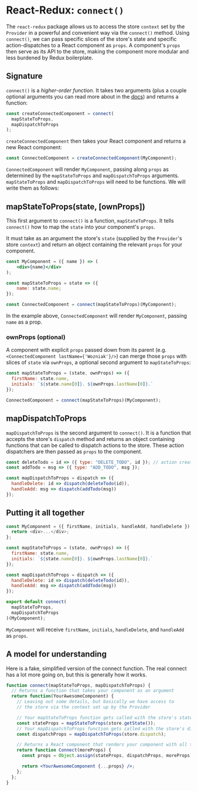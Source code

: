 # React-Redux: `connect()`

The `react-redux` package allows us to access the store `context` set by the
`Provider` in a powerful and convenient way via the `connect()` method. Using
`connect()`, we can pass specific slices of the store's state and specific
action-dispatches to a React component as `props`. A component's `props` then
serve as its API to the store, making the component more modular and less
burdened by Redux boilerplate.

## Signature

`connect()` is a _higher-order function_. It takes two arguments (plus a couple
optional arguments you can read more about in the [docs][docs]) and returns a
function:

```js
const createConnectedComponent = connect(
  mapStateToProps,
  mapDispatchToProps
);
```

`createConnectedComponent` then takes your React component and returns a new
React component:

```js
const ConnectedComponent = createConnectedComponent(MyComponent);
```

`ConnectedComponent` will render `MyComponent`, passing along `props` as
determined by the `mapStateToProps` and `mapDispatchToProps` arguments.
`mapStateToProps` and `mapDispatchToProps` will need to be functions. We will
write them as follows:

## mapStateToProps(state, [ownProps])

This first argument to `connect()` is a function, `mapStateToProps`. It tells
`connect()` how to map the `state` into your component's `props`.

It must take as an argument the store's `state` (supplied by the `Provider`'s
store `context`) and return an object containing the relevant `props` for your
component.

```jsx
const MyComponent = ({ name }) => (
	<div>{name}</div>
);

const mapStateToProps = state => ({
	name: state.name;
});

const ConnectedComponent = connect(mapStateToProps)(MyComponent);
```

In the example above, `ConnectedComponent` will render `MyComponent`, passing
`name` as a prop.

### ownProps (optional)

A component with explicit `props` passed down from its parent (e.g.
`<ConnectedComponent lastName={'Wozniak'}/>`) can merge those `props` with
slices of `state` via `ownProps`, a optional second argument to
`mapStateToProps`:

```js
const mapStateToProps = (state, ownProps) => ({
  firstName: state.name,
  initials: `${state.name[0]}. ${ownProps.lastName[0]}.`
});

ConnectedComponent = connect(mapStateToProps)(MyComponent);
```

## mapDispatchToProps

`mapDispatchToProps` is the second argument to `connect()`. It is a function
that accepts the store's `dispatch` method and returns an object containing
functions that can be called to dispatch actions to the store. These action
dispatchers are then passed as `props` to the component.

```js
const deleteTodo = id => ({ type: "DELETE_TODO", id }); // action creators
const addTodo = msg => ({ type: "ADD_TODO", msg });

const mapDispatchToProps = dispatch => ({
  handleDelete: id => dispatch(deleteTodo(id)),
  handleAdd: msg => dispatch(addTodo(msg))
});
```

## Putting it all together

```js
const MyComponent = ({ firstName, initials, handleAdd, handleDelete }) => {
  return <div>...</div>;
};

const mapStateToProps = (state, ownProps) => ({
  firstName: state.name,
  initials: `${state.name[0]}. ${ownProps.lastName[0]}.`
});

const mapDispatchToProps = dispatch => ({
  handleDelete: id => dispatch(deleteTodo(id)),
  handleAdd: msg => dispatch(addTodo(msg))
});

export default connect(
  mapStateToProps,
  mapDispatchToProps
)(MyComponent);
```

`MyComponent` will receive `firstName`, `initials`, `handleDelete`, and
`handleAdd` as `props`.

## A model for understanding

Here is a fake, simplified version of the connect function. The real connect has
a lot more going on, but this is generally how it works.

```jsx
function connect(mapStateToProps, mapDispatchToProps) {
  // Returns a function that takes your component as an argument
  return function(YourAwesomeComponent) {
    // Leaving out some details, but basically we have access to
    // the store via the context set up by the Provider

    // Your mapStateToProps function gets called with the store's state
    const stateProps = mapStateToProps(store.getState());
    // Your mapDispatchToProps function gets called with the store's dispatch function
    const dispatchProps = mapDispatchToProps(store.dispatch);

    // Returns a React component that renders your component with all the props
    return function Connect(moreProps) {
      const props = Object.assign(stateProps, dispatchProps, moreProps);

      return <YourAwesomeComponent {...props} />;
    };
  };
}
```

[docs]: https://react-redux.js.org/using-react-redux/connect-mapstate#ownprops-optional
